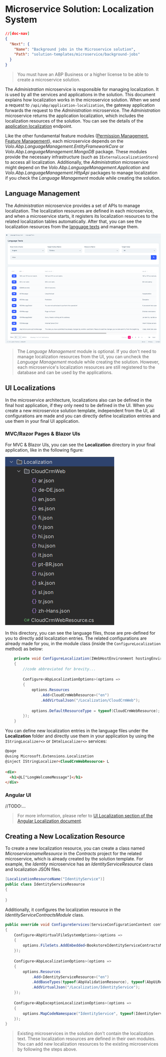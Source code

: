 # Microservice Solution: Localization System

````json
//[doc-nav]
{
  "Next": {
    "Name": "Background jobs in the Microservice solution",
    "Path": "solution-templates/microservice/background-jobs"
  }
}
````

> You must have an ABP Business or a higher license to be able to create a microservice solution.

The *Administration* microservice is responsible for managing localization. It is used by all the services and applications in the solution. This document explains how localization works in the microservice solution. When we send a request to `/api/abp/application-localization`, the gateway application forwards the request to the *Administration* microservice. The *Administration* microservice returns the application localization, which includes the localization resources of the solution. You can see the details of the [application localization](../../framework/api-development/standard-apis/localization.md) endpoint.

Like the other fundamental feature modules ([Permission Management](permission-management.md), [Feature Management](feature-management.md)), each microservice depends on the *Volo.Abp.LanguageManagement.EntityFrameworkCore* or *Volo.Abp.LanguageManagement.MongoDB* package. These modules provide the necessary infrastructure (such as `IExternalLocalizationStore`) to access all localization. Additionally, the *Administration* microservice might depend on the *Volo.Abp.LanguageManagement.Application* and *Volo.Abp.LanguageManagement.HttpApi* packages to manage localization if you check the *Language Management* module while creating the solution.

## Language Management

The *Administration* microservice provides a set of APIs to manage localization. The localization resources are defined in each microservice, and when a microservice starts, it registers its localization resources to the related localization tables automatically. After that, you can see the localization resources from the [language texts](../../modules/language-management.md#language-texts) and manage them.

![language-texts](images/language-management-language-texts-page.png)

> The *Language Management* module is optional. If you don't need to manage localization resources from the UI, you can uncheck the *Language Management* module while creating the solution. However, each microservice's localization resources are still registered to the database and can be used by the applications.

## UI Localizations

In the microservice architecture, localizations also can be defined in the final host application, if they only need to be defined in the UI. When you create a new microservice solution template, independent from the UI, all configurations are made and you can directly define localization entries and use them in your final UI application.

### MVC/Razor Pages & Blazor UIs

For MVC & Blazor UIs, you can see the **Localization** directory in your final application, like in the following figure:

![](./images/ui-localization-mvc.png)

In this directory, you can see the language files, those are pre-defined for you to directly add localization entries. The related configurations are already made for you, in the module class (inside the `ConfigureLocalization` method) as below:

```csharp
    private void ConfigureLocalization(IWebHostEnvironment hostingEnvironment)
    {
        //code abbreviated for brevity...

        Configure<AbpLocalizationOptions>(options =>
        {
            options.Resources
                .Add<CloudCrmWebResource>("en")
                .AddVirtualJson("/Localization/CloudCrmWeb");

            options.DefaultResourceType = typeof(CloudCrmWebResource);
        });
    }
```

You can define new localization entries in the language files under the **Localization** folder and directly use them in your application by using the `IStringLocalizer<>` or `IHtmlLocalizer<>` services:

```html
@page
@using Microsoft.Extensions.Localization
@inject IStringLocalizer<CloudCrmWebResource> L

<div>
  <h1>@L["LongWelcomeMessage"]</h1>
</div>  
```

### Angular UI

//TODO:...

> For more information, please refer to [UI Localization section of the Angular Localization document](../../framework/ui/angular/localization.md).

## Creating a New Localization Resource

To create a new localization resource, you can create a class named *MicroservicenameResource* in the *Contracts* project for the related microservice, which is already created by the solution template. For example, the *Identity* microservice has an *IdentityServiceResource* class and localization JSON files.

```csharp
[LocalizationResourceName("IdentityService")]
public class IdentityServiceResource
{

}
```

Additionally, it configures the localization resource in the *IdentityServiceContractsModule* class.

```csharp	
public override void ConfigureServices(ServiceConfigurationContext context)
{
    Configure<AbpVirtualFileSystemOptions>(options =>
    {
        options.FileSets.AddEmbedded<BookstoreIdentityServiceContractsModule>();
    });

    Configure<AbpLocalizationOptions>(options =>
    {
        options.Resources
            .Add<IdentityServiceResource>("en")
            .AddBaseTypes(typeof(AbpValidationResource), typeof(AbpUiResource))
            .AddVirtualJson("/Localization/IdentityService");
    });

    Configure<AbpExceptionLocalizationOptions>(options =>
    {
        options.MapCodeNamespace("IdentityService", typeof(IdentityServiceResource));
    });
}
```

> Existing microservices in the solution don't contain the localization text. These localization resources are defined in their own modules. You can add new localization resources to the existing microservices by following the steps above.
